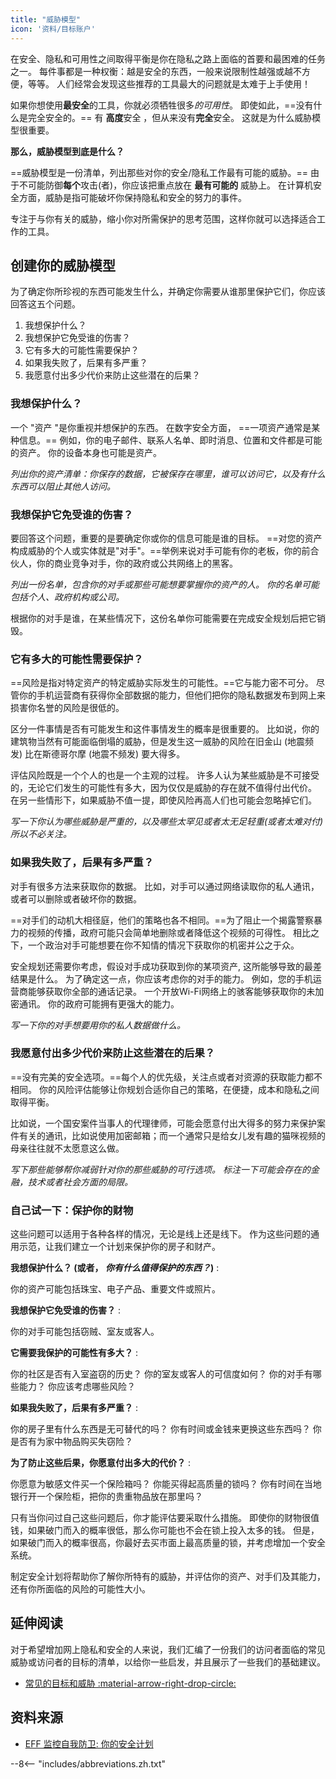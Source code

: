 ```yaml
---
title: "威胁模型"
icon: '资料/目标账户'
---
```


在安全、隐私和可用性之间取得平衡是你在隐私之路上面临的首要和最困难的任务之一。 每件事都是一种权衡：越是安全的东西，一般来说限制性越强或越不方便，等等。 人们经常会发现这些推荐的工具最大的问题就是太难于上手使用！

如果你想使用**最安全**的工具，你就必须牺牲很多*的可用性*。 即使如此，==没有什么是完全安全的。== 有 **高度**安全 ，但从来没有**完全**安全。 这就是为什么威胁模型很重要。

**那么，威胁模型到底是什么？**

==威胁模型是一份清单，列出那些对你的安全/隐私工作最有可能的威胁。== 由于不可能防御**每个**攻击(者)，你应该把重点放在 **最有可能的** 威胁上。 在计算机安全方面，威胁是指可能破坏你保持隐私和安全的努力的事件。

专注于与你有关的威胁，缩小你对所需保护的思考范围，这样你就可以选择适合工作的工具。

## 创建你的威胁模型

为了确定你所珍视的东西可能发生什么，并确定你需要从谁那里保护它们，你应该回答这五个问题。

1. 我想保护什么？
2. 我想保护它免受谁的伤害？
3. 它有多大的可能性需要保护？
4. 如果我失败了，后果有多严重？
5. 我愿意付出多少代价来防止这些潜在的后果？

### 我想保护什么？

一个 "资产 "是你重视并想保护的东西。 在数字安全方面， ==一项资产通常是某种信息。== 例如，你的电子邮件、联系人名单、即时消息、位置和文件都是可能的资产。 你的设备本身也可能是资产。

*列出你的资产清单：你保存的数据，它被保存在哪里，谁可以访问它，以及有什么东西可以阻止其他人访问。*

### 我想保护它免受谁的伤害？

要回答这个问题，重要的是要确定你或你的信息可能是谁的目标。 ==对您的资产构成威胁的个人或实体就是"对手"。==举例来说对手可能有你的老板，你的前合伙人，你的商业竞争对手，你的政府或公共网络上的黑客。

*列出一份名单，包含你的对手或那些可能想要掌握你的资产的人。 你的名单可能包括个人、政府机构或公司。*

根据你的对手是谁，在某些情况下，这份名单你可能需要在完成安全规划后把它销毁。

### 它有多大的可能性需要保护？

==风险是指对特定资产的特定威胁实际发生的可能性。==它与能力密不可分。 尽管你的手机运营商有获得你全部数据的能力，但他们把你的隐私数据发布到网上来损害你名誉的风险是很低的。

区分一件事情是否有可能发生和这件事情发生的概率是很重要的。 比如说，你的建筑物当然有可能面临倒塌的威胁，但是发生这一威胁的风险在旧金山 (地震频发) 比在斯德哥尔摩 (地震不频发) 要大得多。

评估风险既是一个个人的也是一个主观的过程。 许多人认为某些威胁是不可接受的，无论它们发生的可能性有多大，因为仅仅是威胁的存在就不值得付出代价。 在另一些情形下，如果威胁不值一提，即使风险再高人们也可能会忽略掉它们。

*写一下你认为哪些威胁是严重的，以及哪些太罕见或者太无足轻重(或者太难对付) 所以不必关注。*

### 如果我失败了，后果有多严重？

对手有很多方法来获取你的数据。 比如，对手可以通过网络读取你的私人通讯，或者可以删除或者破坏你的数据。

==对手们的动机大相径庭，他们的策略也各不相同。==为了阻止一个揭露警察暴力的视频的传播，政府可能只会简单地删除或者降低这个视频的可得性。 相比之下，一个政治对手可能想要在你不知情的情况下获取你的机密并公之于众。

安全规划还需要你考虑，假设对手成功获取到你的某项资产, 这所能够导致的最差结果是什么。 为了确定这一点，你应该考虑你的对手的能力。 例如，您的手机运营商能够获取你全部的通话记录。 一个开放Wi-Fi网络上的骇客能够获取你的未加密通讯。 你的政府可能拥有更强大的能力。

*写一下你的对手想要用你的私人数据做什么。*

### 我愿意付出多少代价来防止这些潜在的后果？

==没有完美的安全选项。==每个人的优先级，关注点或者对资源的获取能力都不相同。 你的风险评估能够让你规划合适你自己的策略，在便捷，成本和隐私之间取得平衡。

比如说，一个国安案件当事人的代理律师，可能会愿意付出大得多的努力来保护案件有关的通讯，比如说使用加密邮箱；而一个通常只是给女儿发有趣的猫咪视频的母亲往往就不太愿意这么做。

*写下那些能够帮你减弱针对你的那些威胁的可行选项。 标注一下可能会存在的金融，技术或者社会方面的局限。*

### 自己试一下：保护你的财物

这些问题可以适用于各种各样的情况，无论是线上还是线下。 作为这些问题的通用示范，让我们建立一个计划来保护你的房子和财产。

**我想保护什么？ (或者， *你有什么值得保护的东西？*)**
:

你的资产可能包括珠宝、电子产品、重要文件或照片。

**我想保护它免受谁的伤害？**
:

你的对手可能包括窃贼、室友或客人。

**它需要我保护的可能性有多大？**
:

你的社区是否有入室盗窃的历史？ 你的室友或客人的可信度如何？ 你的对手有哪些能力？ 你应该考虑哪些风险？

**如果我失败了，后果有多严重？**
:

你的房子里有什么东西是无可替代的吗？ 你有时间或金钱来更换这些东西吗？ 你是否有为家中物品购买失窃险？

**为了防止这些后果，你愿意付出多大的代价？**
:

你愿意为敏感文件买一个保险箱吗？ 你能买得起高质量的锁吗？ 你有时间在当地银行开一个保险柜，把你的贵重物品放在那里吗？

只有当你问过自己这些问题后，你才能评估要采取什么措施。 即使你的财物很值钱，如果破门而入的概率很低，那么你可能也不会在锁上投入太多的钱。 但是，如果破门而入的概率很高，你最好去买市面上最高质量的锁，并考虑增加一个安全系统。

制定安全计划将帮助你了解你所特有的威胁，并评估你的资产、对手们及其能力，还有你所面临的风险的可能性大小。

## 延伸阅读

对于希望增加网上隐私和安全的人来说，我们汇编了一份我们的访问者面临的常见威胁或访问者的目标的清单，以给你一些启发，并且展示了一些我们的基础建议。

- [常见的目标和威胁 :material-arrow-right-drop-circle:](common-threats.md)

## 资料来源

- [EFF 监控自我防卫: 你的安全计划](https://ssd.eff.org/en/module/your-security-plan)

--8<-- "includes/abbreviations.zh.txt"
